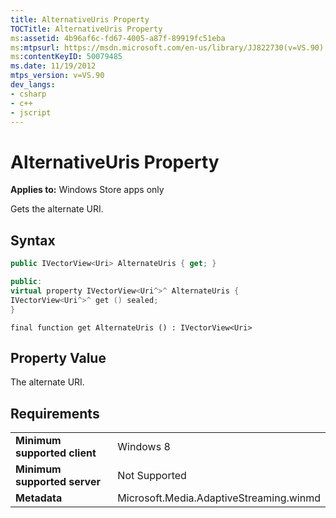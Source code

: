 ```yaml
---
title: AlternativeUris Property
TOCTitle: AlternativeUris Property
ms:assetid: 4b96af6c-fd67-4005-a87f-89919fc51eba
ms:mtpsurl: https://msdn.microsoft.com/en-us/library/JJ822730(v=VS.90)
ms:contentKeyID: 50079485
ms.date: 11/19/2012
mtps_version: v=VS.90
dev_langs:
- csharp
- c++
- jscript
---
```


# AlternativeUris Property

**Applies to:** Windows Store apps only

Gets the alternate URI.

## Syntax

``` csharp
public IVectorView<Uri> AlternateUris { get; }
```

``` c++
public:
virtual property IVectorView<Uri^>^ AlternateUris {
IVectorView<Uri^>^ get () sealed;
}
```

``` jscript
final function get AlternateUris () : IVectorView<Uri>
```

## Property Value

The alternate URI.

## Requirements

|||
|--- |--- |
|**Minimum supported client**|Windows 8|
|**Minimum supported server**|Not Supported|
|**Metadata**|Microsoft.Media.AdaptiveStreaming.winmd|

